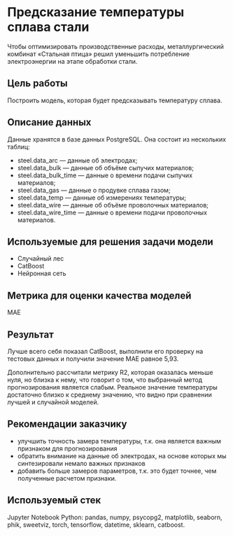 # Предсказание температуры сплава стали
Чтобы оптимизировать производственные расходы, металлургический комбинат «Стальная птица» решил уменьшить потребление электроэнергии на этапе обработки стали.

## Цель работы
Построить модель, которая будет предсказывать температуру сплава.

## Описание данных
Данные хранятся в базе данных PostgreSQL. Она состоит из нескольких таблиц:

* steel.data_arc — данные об электродах;
* steel.data_bulk — данные об объёме сыпучих материалов;
* steel.data_bulk_time — данные о времени подачи сыпучих материалов;
* steel.data_gas — данные о продувке сплава газом;
* steel.data_temp — данные об измерениях температуры;
* steel.data_wire — данные об объёме проволочных материалов;
* steel.data_wire_time — данные о времени подачи проволочных материалов.

## Используемые для решения задачи модели
* Случайный лес
* CatBoost
* Нейронная сеть

## Метрика для оценки качества моделей
MAE

## Результат
Лучше всего себя показал CatBoost, выполнили его проверку на тестовых данных и получили значение MAE равное 5,93.

Дополнительно рассчитали метрику R2, которая оказалась меньше нуля, но близка к нему, что говорит о том, что выбранный метод прогнозирования является слабым. Реальное значение температуры достаточно близко к среднему значению, что видно при сравнении лучшей и случайной моделей.

## Рекомендации заказчику
* улучшить точность замера температуры, т.к. она является важным признаком для прогнозирования
* обратить внимание на данные об электродах, на основе которых мы синтезировали немало важных признаков
* добавить больше замеров параметров, т.к. это будет точнее, чем полученные расчетом признаки.

## Используемый стек
Jupyter Notebook Python: pandas, numpy, psycopg2, matplotlib, seaborn, phik, sweetviz, torch, tensorflow, datetime, sklearn, catboost.
